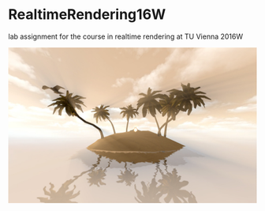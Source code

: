 # RealtimeRendering16W
lab assignment for the course in realtime rendering at TU Vienna 2016W

![SuzanneIsland](https://raw.githubusercontent.com/mangostaniko/RealtimeRendering16W/master/SuzanneIsland1.jpg)
